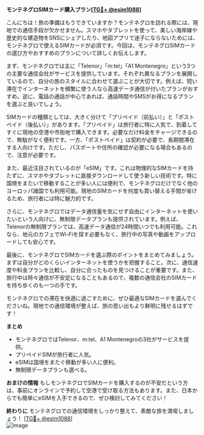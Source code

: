 **モンテネグロSIMカード購入プラン[[TG💪+ @esim1088](https://t.me/s/esim1088)]**

こんにちは！旅の準備はもうできていますか？モンテネグロを訪れる際には、現地での通信手段が欠かせません。スマホやタブレットを使って、美しい海岸線や歴史的な建造物をSNSにシェアしたり、地図アプリで迷子にならないためには、モンテネグロで使えるSIMカードが必須です。今回は、モンテネグロSIMカードの選び方やおすすめのプランについて詳しくお伝えします。

まず、モンテネグロでは主に「Telenor」「m:tel」「A1 Montenegro」という3つの主要な通信会社がサービスを提供しています。それぞれ異なるプランを展開しているので、自分の旅のスタイルに合わせて選ぶことが大切です。例えば、短い滞在でインターネットを頻繁に使う人なら高速データ通信が付いたプランがおすすめ。逆に、電話の通話が中心であれば、通話時間やSMSがお得になるプランを選ぶと良いでしょう。

SIMカードの種類としては、大きく分けて「プリペイド（前払い）」と「ポストペイド（後払い）」があります。「プリペイド」は旅行者に特に人気で、到着してすぐに現地の空港や市街地で購入できます。必要なだけ料金をチャージできるので、無駄がなく便利です。一方、「ポストペイド」は契約が必要で、長期間滞在する人向けです。ただし、パスポートや住所の確認が必要になる場合もあるので、注意が必要です。

また、最近注目されているのが「eSIM」です。これは物理的なSIMカードを持たずに、スマホやタブレットに直接ダウンロードして使う新しい技術です。特に国境をまたいで移動することが多い人には便利で、モンテネグロだけでなく他のヨーロッパ諸国でも利用可能。現地のSIMカードを何度も買い替える手間が省けるため、旅行者には特に魅力的です。

さらに、モンテネグロではデータ通信量を気にせず自由にインターネットを使いたいという人向けに、無制限データプランも提供されています。例えば、Telenorの無制限プランでは、高速データ通信が24時間いつでも利用可能。これなら、地元のカフェでWi-Fiを探す必要もなく、旅行中の写真や動画をアップロードしても安心です。

最後に、モンテネグロでSIMカードを選ぶ際のポイントをまとめてみましょう。まずは自分がどのくらいインターネットを使うかを把握すること。次に、通信速度や料金プランを比較し、自分に合ったものを見つけることが重要です。また、旅行中は時々通信が不安定になることもあるので、複数の通信会社のSIMカードを持ち歩くのも一つの手です。

モンテネグロでの滞在を快適に過ごすために、ぜひ最適なSIMカードを選んでくださいね。現地での通信環境が整えば、旅の思い出もより鮮明に残せるはずです！

**まとめ**
- モンテネグロではTelenor、m:tel、A1 Montenegroの3社がサービスを提供。
- プリペイドSIMが旅行者に人気。
- eSIMは国境をまたぐ移動が多い人に便利。
- 無制限データプランも選べる。

**おまけの情報**
もしモンテネグロでSIMカードを購入するのが不安だという方は、事前にオンラインで予約して空港で受け取る方法もあります。また、日本からでも簡単にeSIMを入手できるので、ぜひ検討してみてください！

**終わりに**
モンテネグロでの通信環境をしっかり整えて、素敵な旅を満喫しましょう！ [[TG💪+ @esim1088](https://t.me/s/esim1088)]  
![Image](https://i.postimg.cc/Y0z9fWf4/image.png)